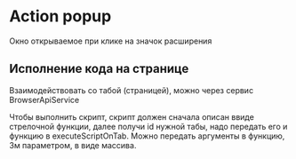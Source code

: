 # Action popup

Окно открываемое при клике на значок расширения

## Исполнение кода на странице

Взаимодействовать со табой (страницей), можно через сервис BrowserApiService

Чтобы выполнить скрипт, скрипт должен сначала описан ввиде стрелочной функции, далее получи id нужной табы, надо передать его и функцию в executeScriptOnTab.
Можно передать аргументы в функцию, 3м параметром, в виде массива.
